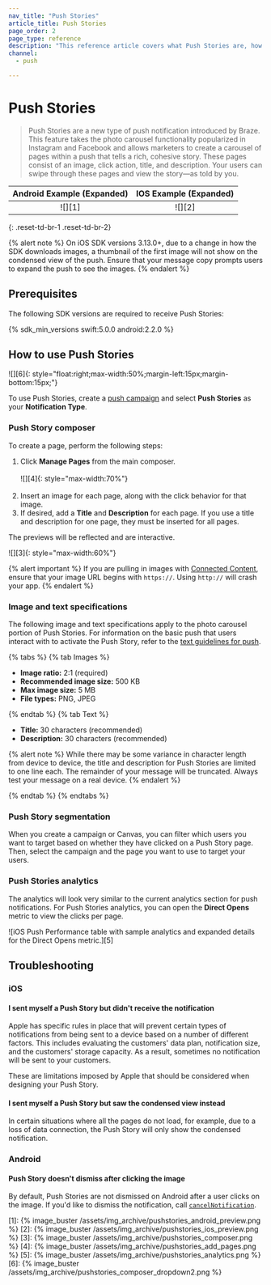 ```yaml
---
nav_title: "Push Stories"
article_title: Push Stories
page_order: 2
page_type: reference
description: "This reference article covers what Push Stories are, how to create one, as well as some frequently asked questions."
channel:
  - push

---
```


# Push Stories

> Push Stories are a new type of push notification introduced by Braze. This feature takes the photo carousel functionality popularized in Instagram and Facebook and allows marketers to create a carousel of pages within a push that tells a rich, cohesive story. These pages consist of an image, click action, title, and description. Your users can swipe through these pages and view the story—as told by you.

| Android Example (Expanded) | IOS Example (Expanded) |
| :-----: | :----------: |
| ![][1] | ![][2] |
{: .reset-td-br-1 .reset-td-br-2}

{% alert note %}
On iOS SDK versions 3.13.0+, due to a change in how the SDK downloads images, a thumbnail of the first image will not show on the condensed view of the push. Ensure that your message copy prompts users to expand the push to see the images.
{% endalert %}

## Prerequisites

The following SDK versions are required to receive Push Stories:

{% sdk_min_versions swift:5.0.0 android:2.2.0 %}


## How to use Push Stories

![][6]{: style="float:right;max-width:50%;margin-left:15px;margin-bottom:15px;"}

To use Push Stories, create a [push campaign]({{site.baseurl}}/user_guide/message_building_by_channel/push/creating_a_push_message/) and select **Push Stories** as your **Notification Type**.

### Push Story composer

To create a page, perform the following steps:

1. Click **Manage Pages** from the main composer.
    <br><br>![][4]{: style="max-width:70%"}<br><br>
2. Insert an image for each page, along with the click behavior for that image.
3. If desired, add a **Title** and **Description** for each page. If you use a title and description for one page, they must be inserted for all pages.

The previews will be reflected and are interactive.

![][3]{: style="max-width:60%"}

{% alert important %}
If you are pulling in images with [Connected Content]({{site.baseurl}}/user_guide/personalization_and_dynamic_content/connected_content/about_connected_content/#about-connected-content), ensure that your image URL begins with `https://`. Using `http://` will crash your app.
{% endalert %}

### Image and text specifications

The following image and text specifications apply to the photo carousel portion of Push Stories. For information on the basic push that users interact with to activate the Push Story, refer to the [text guidelines for push]({{site.baseurl}}/user_guide/message_building_by_channel/push/about/#native-mobile-push-notifications).

{% tabs %}
{% tab Images %}

- **Image ratio:** 2:1 (required)
- **Recommended image size:** 500 KB
- **Max image size:** 5 MB
- **File types:** PNG, JPEG

{% endtab %}
{% tab Text %}

- **Title:** 30 characters (recommended)
- **Description:** 30 characters (recommended)

{% alert note %}
While there may be some variance in character length from device to device, the title and description for Push Stories are limited to one line each. The remainder of your message will be truncated. Always test your message on a real device.
{% endalert %}

{% endtab %}
{% endtabs %}

### Push Story segmentation

When you create a campaign or Canvas, you can filter which users you want to target based on whether they have clicked on a Push Story page. Then, select the campaign and the page you want to use to target your users.

### Push Stories analytics

The analytics will look very similar to the current analytics section for push notifications. For Push Stories analytics, you can open the **Direct Opens** metric to view the clicks per page.

![iOS Push Performance table with sample analytics and expanded details for the Direct Opens metric.][5]

## Troubleshooting

### iOS

#### I sent myself a Push Story but didn't receive the notification

Apple has specific rules in place that will prevent certain types of notifications from being sent to a device based on a number of different factors. This includes evaluating the customers' data plan, notification size, and the customers' storage capacity. As a result, sometimes no notification will be sent to your customers.

These are limitations imposed by Apple that should be considered when designing your Push Story.

#### I sent myself a Push Story but saw the condensed view instead

In certain situations where all the pages do not load, for example, due to a loss of data connection, the Push Story will only show the condensed notification.

### Android

#### Push Story doesn't dismiss after clicking the image 

By default, Push Stories are not dismissed on Android after a user clicks on the image. If you'd like to dismiss the notification, call [`cancelNotification`](https://braze-inc.github.io/braze-android-sdk/kdoc/braze-android-sdk/com.braze.push/-braze-notification-utils/index.html#-1466259649%2FFunctions%2F-1725759721).  

[1]: {% image_buster /assets/img_archive/pushstories_android_preview.png %}
[2]: {% image_buster /assets/img_archive/pushstories_ios_preview.png %}
[3]: {% image_buster /assets/img_archive/pushstories_composer.png %}
[4]: {% image_buster /assets/img_archive/pushstories_add_pages.png %}
[5]: {% image_buster /assets/img_archive/pushstories_analytics.png %}
[6]: {% image_buster /assets/img_archive/pushstories_composer_dropdown2.png %}
